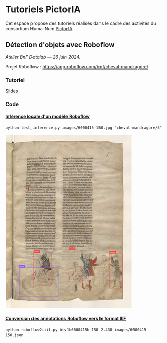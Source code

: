 # Tutoriels PictorIA

Cet espace propose des tutoriels réalisés dans le cadre des activités du consortium Huma-Num [PictorIA](https://pictoria.hypotheses.org/).

## Détection d'objets avec Roboflow

_Atelier BnF Datalab — 26 juin 2024._

Projet Roboflow : https://app.roboflow.com/bnf/cheval-mandragore/

### Tutoriel

[Slides](https://docs.google.com/presentation/d/1-a0tdgQRa2K5ESwN5IhTn8VnGtDaxeseK37TgvtaiHY/edit#)

### Code 

#### [Inférence locale d'un modèle Roboflow](https://github.com/altomator/pictorIA/blob/main/python/test_inference.py)
` python test_inference.py images/6000415-150.jpg "cheval-mandragore/3" `

![inférence Roboflow sur image de test](./demo/inference.png)


#### [Conversion des annotations Roboflow vers le format IIIF]()

` python roboflow2iiif.py btv1b6000415h 150 2.438 images/6000415-150.json `
